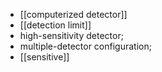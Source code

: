 - [[computerized detector]]
- [[detection limit]]
- high-sensitivity detector;
- multiple-detector configuration; 
- [[sensitive]]
